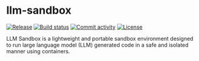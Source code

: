 # llm-sandbox

[![Release](https://img.shields.io/github/v/release/vndee/llm-sandbox)](https://img.shields.io/github/v/release/vndee/llm-sandbox)
[![Build status](https://img.shields.io/github/actions/workflow/status/vndee/llm-sandbox/main.yml?branch=main)](https://github.com/vndee/llm-sandbox/actions/workflows/main.yml?query=branch%3Amain)
[![Commit activity](https://img.shields.io/github/commit-activity/m/vndee/llm-sandbox)](https://img.shields.io/github/commit-activity/m/vndee/llm-sandbox)
[![License](https://img.shields.io/github/license/vndee/llm-sandbox)](https://img.shields.io/github/license/vndee/llm-sandbox)

LLM Sandbox is a lightweight and portable sandbox environment designed to run large language model (LLM) generated code in a safe and isolated manner using containers.
